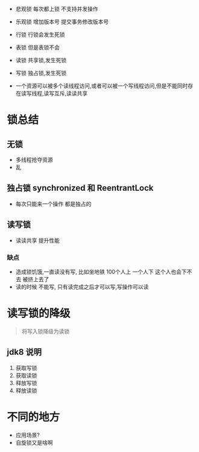 - 悲观锁 每次都上锁 不支持并发操作
- 乐观锁  增加版本号 提交事务修改版本号 

- 行锁  行锁会发生死锁
- 表锁  但是表锁不会

- 读锁 共享锁,发生死锁
- 写锁 独占锁,发生死锁
- 一个资源可以被多个读线程访问,或者可以被一个写线程访问,但是不能同时存在读写线程,读写互斥,读读共享


# 锁总结

## 无锁
- 多线程抢夺资源 
- 乱
## 独占锁 synchronized 和 ReentrantLock
- 每次只能来一个操作 都是独占的

## 读写锁
- 读读共享 提升性能
### 缺点
- 造成锁饥饿,一直读没有写, 比如坐地铁 100个人上 一个人下 这个人也会下不去 被挤上去了
- 读的时候 不能写, 只有读完成之后才可以写,写操作可以读

# 读写锁的降级
> 将写入锁降级为读锁
## jdk8 说明
1. 获取写锁 
2. 获取读锁
3. 释放写锁
4. 释放读锁


# 不同的地方
- 应用场景?
- 自旋锁又是啥啊